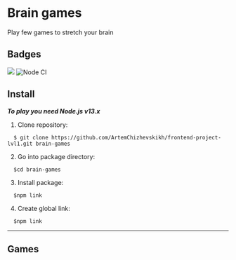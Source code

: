 # Brain games
Play few games to stretch your brain


## Badges
<a href="https://codeclimate.com/github/ArtemChizhevskikh/frontend-project-lvl1/maintainability"><img src="https://api.codeclimate.com/v1/badges/4193bb42b10417d5a457/maintainability" /></a>
![Node CI](https://github.com/ArtemChizhevskikh/frontend-project-lvl1/workflows/Node%20CI/badge.svg)


## Install

***To play you need Node.js v13.x***

1. Clone repository:
```
  $ git clone https://github.com/ArtemChizhevskikh/frontend-project-lvl1.git brain-games
```
2. Go into package directory:
```
  $cd brain-games
```
3. Install package:
```
  $npm link
```
4. Create global link:
```
  $npm link
```
- - - 
## Games
